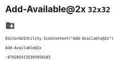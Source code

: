 # Add-Available@2x `32x32`
<img src="/img/Add-Available@2x.png" width=32 height=32>

``` CSharp
EditorGUIUtility.IconContent("Add-Available@2x")
```
```
Add-Available@2x
```
```
-8792854135393958103
```

